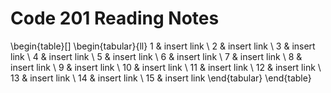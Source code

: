 # Code 201 Reading Notes

\begin{table}[]
\begin{tabular}{ll}
1 & insert link \\
2 & insert link \\
3 & insert link \\
4 & insert link \\
5 & insert link \\
6 & insert link \\
7 & insert link \\
8 & insert link \\
9 & insert link \\
10 & insert link \\
11 & insert link \\
12 & insert link \\
13 & insert link \\
14 & insert link \\
15 & insert link
\end{tabular}
\end{table}